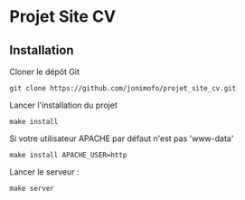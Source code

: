 # Projet Site CV

## Installation
  
Cloner le dépôt Git  

```git clone https://github.com/jonimofo/projet_site_cv.git```  

Lancer l'installation du projet
  
```make install```
  
Si votre utilisateur APACHE par défaut n'est pas 'www-data'
  
```make install APACHE_USER=http```
  
Lancer le serveur : 
  
```make server```
